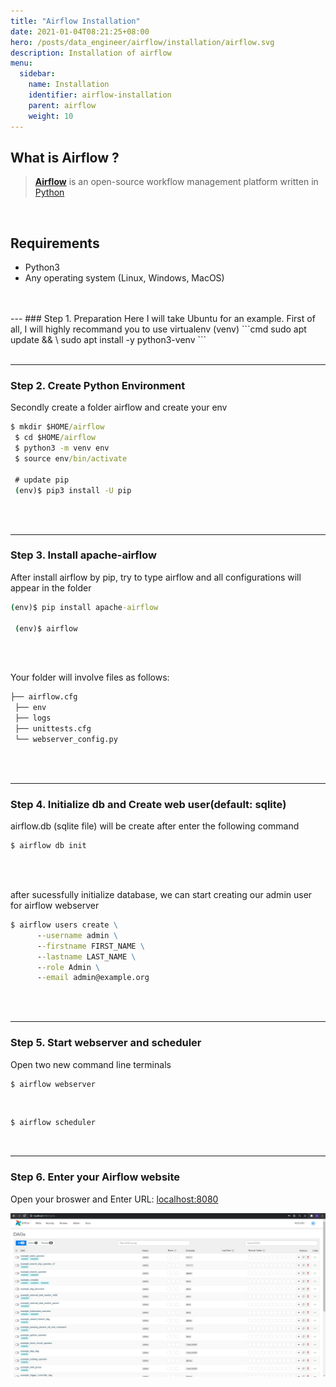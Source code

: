 ```yaml
---
title: "Airflow Installation"
date: 2021-01-04T08:21:25+08:00
hero: /posts/data_engineer/airflow/installation/airflow.svg
description: Installation of airflow
menu:
  sidebar:
    name: Installation
    identifier: airflow-installation
    parent: airflow
    weight: 10
---
```


## What is Airflow ?
> [**Airflow**](https://airflow.apache.org/) is an open-source workflow management platform written in [Python](https://www.python.org/)

</br>

## Requirements
- Python3
- Any operating system (Linux, Windows, MacOS)

</br>
</br>
--- 
### Step 1. Preparation
Here I will take Ubuntu for an example. First of all, I will highly recommand you to use virtualenv (venv)
```cmd
sudo apt update && \
 sudo apt install -y python3-venv 
```
</br>
</br> 

---
### Step 2. Create Python Environment
Secondly create a folder airflow and create your env 
```cmd
$ mkdir $HOME/airflow
 $ cd $HOME/airflow
 $ python3 -m venv env
 $ source env/bin/activate
 
 # update pip 
 (env)$ pip3 install -U pip
```
</br>
</br>  
  
---
### Step 3. Install apache-airflow
After install airflow by pip, try to type airflow and all configurations will appear in the folder
```cmd
(env)$ pip install apache-airflow

 (env)$ airflow
```
</br>
</br>  

Your folder will involve files as follows:
```cmd
├── airflow.cfg
 ├── env
 ├── logs
 ├── unittests.cfg
 └── webserver_config.py
```

</br>
</br> 
  
---
### Step 4. Initialize db and Create web user(default: sqlite)
airflow.db (sqlite file) will be create after enter the following command
```cmd
$ airflow db init
```

</br>
</br>

after sucessfully initialize database, we can start creating our admin user for airflow webserver
```cmd
$ airflow users create \
      --username admin \
      --firstname FIRST_NAME \
      --lastname LAST_NAME \
      --role Admin \
      --email admin@example.org
```
</br>
</br>  

---
### Step 5. Start webserver and scheduler
Open two new command line terminals
```cmd
$ airflow webserver
```
</br>
 
```cmd
$ airflow scheduler
```
</br>

---  
### Step 6. Enter your Airflow website
Open your broswer and Enter URL: [localhost:8080](localhost:8080)

![](/posts/data_engineer/airflow/installation/result.png)